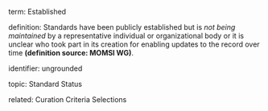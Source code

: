 term: Established

definition: Standards have been publicly established but is _not being maintained_ by a representative individual or organizational body or it is unclear who took part in its creation for enabling updates to the record over time **(definition source: MOMSI WG)**.

identifier: ungrounded

topic: Standard Status

related: Curation Criteria Selections